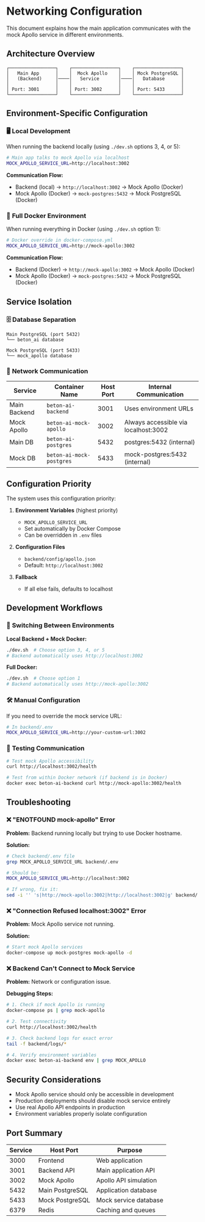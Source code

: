 # Networking Configuration

This document explains how the main application communicates with the mock Apollo service in different environments.

## Architecture Overview

```
┌─────────────────┐    ┌─────────────────┐    ┌─────────────────┐
│   Main App      │    │  Mock Apollo    │    │ Mock PostgreSQL │
│   (Backend)     │────│   Service       │────│   Database      │
│                 │    │                 │    │                 │
│ Port: 3001      │    │ Port: 3002      │    │ Port: 5433      │
└─────────────────┘    └─────────────────┘    └─────────────────┘
```

## Environment-Specific Configuration

### 🖥️ **Local Development**

When running the backend locally (using `./dev.sh` options 3, 4, or 5):

```bash
# Main app talks to mock Apollo via localhost
MOCK_APOLLO_SERVICE_URL=http://localhost:3002
```

**Communication Flow:**
- Backend (local) → `http://localhost:3002` → Mock Apollo (Docker)
- Mock Apollo (Docker) → `mock-postgres:5432` → Mock PostgreSQL (Docker)

### 🐳 **Full Docker Environment**

When running everything in Docker (using `./dev.sh` option 1):

```bash
# Docker override in docker-compose.yml
MOCK_APOLLO_SERVICE_URL=http://mock-apollo:3002
```

**Communication Flow:**
- Backend (Docker) → `http://mock-apollo:3002` → Mock Apollo (Docker)
- Mock Apollo (Docker) → `mock-postgres:5432` → Mock PostgreSQL (Docker)

## Service Isolation

### 🗄️ **Database Separation**

```
Main PostgreSQL (port 5432)
└── beton_ai database

Mock PostgreSQL (port 5433)  
└── mock_apollo database
```

### 🔗 **Network Communication**

| Service | Container Name | Host Port | Internal Communication |
|---------|---------------|-----------|----------------------|
| Main Backend | `beton-ai-backend` | 3001 | Uses environment URLs |
| Mock Apollo | `beton-ai-mock-apollo` | 3002 | Always accessible via localhost:3002 |
| Main DB | `beton-ai-postgres` | 5432 | postgres:5432 (internal) |
| Mock DB | `beton-ai-mock-postgres` | 5433 | mock-postgres:5432 (internal) |

## Configuration Priority

The system uses this configuration priority:

1. **Environment Variables** (highest priority)
   - `MOCK_APOLLO_SERVICE_URL`
   - Set automatically by Docker Compose
   - Can be overridden in `.env` files

2. **Configuration Files**
   - `backend/config/apollo.json`
   - Default: `http://localhost:3002`

3. **Fallback**
   - If all else fails, defaults to localhost

## Development Workflows

### 🔄 **Switching Between Environments**

**Local Backend + Mock Docker:**
```bash
./dev.sh  # Choose option 3, 4, or 5
# Backend automatically uses http://localhost:3002
```

**Full Docker:**
```bash
./dev.sh  # Choose option 1
# Backend automatically uses http://mock-apollo:3002
```

### 🛠️ **Manual Configuration**

If you need to override the mock service URL:

```bash
# In backend/.env
MOCK_APOLLO_SERVICE_URL=http://your-custom-url:3002
```

### 🧪 **Testing Communication**

```bash
# Test mock Apollo accessibility
curl http://localhost:3002/health

# Test from within Docker network (if backend is in Docker)
docker exec beton-ai-backend curl http://mock-apollo:3002/health
```

## Troubleshooting

### ❌ **"ENOTFOUND mock-apollo" Error**

**Problem:** Backend running locally but trying to use Docker hostname.

**Solution:** 
```bash
# Check backend/.env file
grep MOCK_APOLLO_SERVICE_URL backend/.env

# Should be:
MOCK_APOLLO_SERVICE_URL=http://localhost:3002

# If wrong, fix it:
sed -i '' 's|http://mock-apollo:3002|http://localhost:3002|g' backend/.env
```

### ❌ **"Connection Refused localhost:3002" Error**

**Problem:** Mock Apollo service not running.

**Solution:**
```bash
# Start mock Apollo services
docker-compose up mock-postgres mock-apollo -d
```

### ❌ **Backend Can't Connect to Mock Service**

**Problem:** Network or configuration issue.

**Debugging Steps:**
```bash
# 1. Check if mock Apollo is running
docker-compose ps | grep mock-apollo

# 2. Test connectivity
curl http://localhost:3002/health

# 3. Check backend logs for exact error
tail -f backend/logs/* 

# 4. Verify environment variables
docker exec beton-ai-backend env | grep MOCK_APOLLO
```

## Security Considerations

- Mock Apollo service should only be accessible in development
- Production deployments should disable mock service entirely
- Use real Apollo API endpoints in production
- Environment variables properly isolate configuration

## Port Summary

| Service | Host Port | Purpose |
|---------|-----------|---------|
| 3000 | Frontend | Web application |
| 3001 | Backend API | Main application API |
| 3002 | Mock Apollo | Apollo API simulation |
| 5432 | Main PostgreSQL | Application database |
| 5433 | Mock PostgreSQL | Mock service database |
| 6379 | Redis | Caching and queues | 